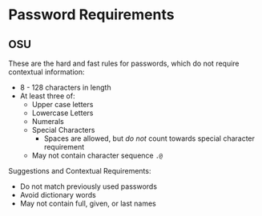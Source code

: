 # Password Requirements

## OSU

These are the hard and fast rules for passwords, which do not require contextual information:

* 8 - 128 characters in length
* At least three of:
  * Upper case letters
  * Lowercase Letters
  * Numerals
  * Special Characters
    * Spaces are allowed, but *do not* count towards special character requirement
  * May not contain character sequence `.@`

Suggestions and Contextual Requirements:

* Do not match previously used passwords
* Avoid dictionary words
* May not contain full, given, or last names
